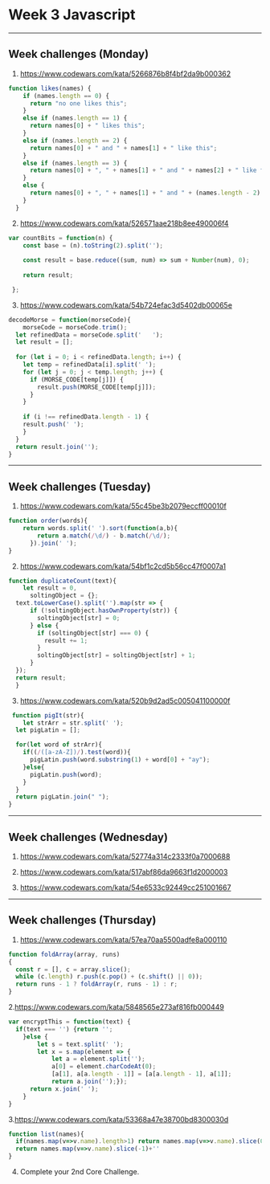 # Week 3 Javascript
---
## Week challenges (Monday)
1. https://www.codewars.com/kata/5266876b8f4bf2da9b000362
```javascript
function likes(names) {
    if (names.length == 0) {
      return "no one likes this";
    } 
    else if (names.length == 1) {
      return names[0] + " likes this";  
    } 
    else if (names.length == 2) {
      return names[0] + " and " + names[1] + " like this";
    } 
    else if (names.length == 3) {
      return names[0] + ", " + names[1] + " and " + names[2] + " like this";
    } 
    else {
      return names[0] + ", " + names[1] + " and " + (names.length - 2) + " others like this";
    }
  }
  ```

2. https://www.codewars.com/kata/526571aae218b8ee490006f4
```javascript
var countBits = function(n) {
    const base = (n).toString(2).split('');
    
    const result = base.reduce((sum, num) => sum + Number(num), 0);
    
    return result;

 };
  ```
  
3. https://www.codewars.com/kata/54b724efac3d5402db00065e
```javascript
decodeMorse = function(morseCode){
    morseCode = morseCode.trim();
  let refinedData = morseCode.split('   ');
  let result = [];
  
  for (let i = 0; i < refinedData.length; i++) {
    let temp = refinedData[i].split(' ');
    for (let j = 0; j < temp.length; j++) {
      if (MORSE_CODE[temp[j]]) {
        result.push(MORSE_CODE[temp[j]]);
      }
    }
    
    if (i !== refinedData.length - 1) {
    result.push(' ');
    }
  }
  return result.join('');
}
  ```
  
---
## Week challenges (Tuesday)
1. https://www.codewars.com/kata/55c45be3b2079eccff00010f
```javascript
function order(words){
    return words.split(' ').sort(function(a,b){
        return a.match(/\d/) - b.match(/\d/);
      }).join(' ');
}
  ```

2. https://www.codewars.com/kata/54bf1c2cd5b56cc47f0007a1
```javascript
function duplicateCount(text){
    let result = 0,
      soltingObject = {};
  text.toLowerCase().split('').map(str => {
      if (!soltingObject.hasOwnProperty(str)) {
        soltingObject[str] = 0;
      } else {
        if (soltingObject[str] === 0) {
          result += 1;
        }
        soltingObject[str] = soltingObject[str] + 1;
      }
  });
  return result;
  }
 ```

3. https://www.codewars.com/kata/520b9d2ad5c005041100000f
```javascript
 function pigIt(str){
    let strArr = str.split(' ');
  let pigLatin = [];

  for(let word of strArr){
    if((/([a-zA-Z])/).test(word)){
      pigLatin.push(word.substring(1) + word[0] + "ay");
    }else{
      pigLatin.push(word);
    }
  }
  return pigLatin.join(" ");
}
 ```

---
## Week challenges (Wednesday)
1. https://www.codewars.com/kata/52774a314c2333f0a7000688

2. https://www.codewars.com/kata/517abf86da9663f1d2000003

3. https://www.codewars.com/kata/54e6533c92449cc251001667


---
## Week challenges (Thursday)
1. https://www.codewars.com/kata/57ea70aa5500adfe8a000110
```javascript
function foldArray(array, runs)
{
  const r = [], c = array.slice();
  while (c.length) r.push(c.pop() + (c.shift() || 0));
  return runs - 1 ? foldArray(r, runs - 1) : r;
}
 ```

2.https://www.codewars.com/kata/5848565e273af816fb000449
```javascript
var encryptThis = function(text) {
  if(text === '') {return '';
    }else {
        let s = text.split(' ');
        let x = s.map(element => {
            let a = element.split('');
            a[0] = element.charCodeAt(0);
            [a[1], a[a.length - 1]] = [a[a.length - 1], a[1]];
            return a.join('');});
      return x.join(' ');
    }
}
 ```

3.https://www.codewars.com/kata/53368a47e38700bd8300030d
```javascript
function list(names){
  if(names.map(v=>v.name).length>1) return names.map(v=>v.name).slice(0,-1).join(', ')+' & '+names.map(v=>v.name).slice(-1)
  return names.map(v=>v.name).slice(-1)+''
}
 ```

4. Complete your 2nd Core Challenge. 
